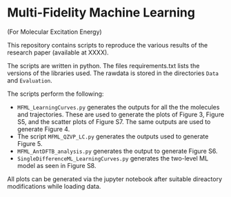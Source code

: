 # Multi-Fidelity Machine Learning
(For Molecular Excitation Energy)

This repository contains scripts to reproduce the various results of the research paper (available at XXXX). 

The scripts are written in python. The files requirements.txt lists the versions of the libraries used. The rawdata is stored in the directories `Data` and `Evaluation`.

The scripts perform the following:
* `MFML_LearningCurves.py` generates the outputs for all the the molecules and trajectories. These are used to generate the plots of Figure 3, Figure S5, and the scatter plots of Figure S7. The same outputs are used to generate Figure 4. 
* The script `MFML_QZVP_LC.py` generates the outputs used to generate Figure 5. 
* `MFML_AntDFTB_analysis.py` generates the output to generate Figure S6. 
* `SingleDifferenceML_LearningCurves.py` generates the two-level ML model as seen in Figure S8.

All plots can be generated via the jupyter notebook after suitable direactory modifications while loading data.
